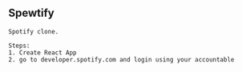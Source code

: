 ## Spewtify
    Spotify clone.
    
    Steps:
    1. Create React App
    2. go to developer.spotify.com and login using your accountable
    